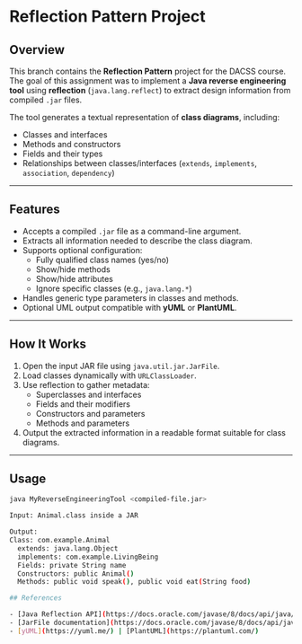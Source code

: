 # Reflection Pattern Project

## Overview

This branch contains the **Reflection Pattern** project for the DACSS course.  
The goal of this assignment was to implement a **Java reverse engineering tool** using **reflection** (`java.lang.reflect`) to extract design information from compiled `.jar` files.

The tool generates a textual representation of **class diagrams**, including:

- Classes and interfaces  
- Methods and constructors  
- Fields and their types  
- Relationships between classes/interfaces (`extends`, `implements`, `association`, `dependency`)  

---

## Features

- Accepts a compiled `.jar` file as a command-line argument.
- Extracts all information needed to describe the class diagram.
- Supports optional configuration:
  - Fully qualified class names (yes/no)
  - Show/hide methods
  - Show/hide attributes
  - Ignore specific classes (e.g., `java.lang.*`)
- Handles generic type parameters in classes and methods.
- Optional UML output compatible with **yUML** or **PlantUML**.

---

## How It Works

1. Open the input JAR file using `java.util.jar.JarFile`.  
2. Load classes dynamically with `URLClassLoader`.  
3. Use reflection to gather metadata:
   - Superclasses and interfaces
   - Fields and their modifiers
   - Constructors and parameters
   - Methods and parameters
4. Output the extracted information in a readable format suitable for class diagrams.

---

## Usage

```bash
java MyReverseEngineeringTool <compiled-file.jar>

Input: Animal.class inside a JAR

Output:
Class: com.example.Animal
  extends: java.lang.Object
  implements: com.example.LivingBeing
  Fields: private String name
  Constructors: public Animal()
  Methods: public void speak(), public void eat(String food)

## References

- [Java Reflection API](https://docs.oracle.com/javase/8/docs/api/java/lang/reflect/package-summary.html)  
- [JarFile documentation](https://docs.oracle.com/javase/8/docs/api/java/util/jar/JarFile.html)  
- [yUML](https://yuml.me/) | [PlantUML](https://plantuml.com/)
